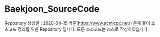 # Baekjoon_SourceCode

Repository 생성일 : 2020-04-15
백준(https://www.acmicpc.net/) 문제 풀이 소스코드 정리를 위한 Repository 입니다.
모든 소스코드는 스스로 작성하였습니다.
